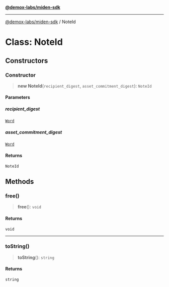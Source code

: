 [**@demox-labs/miden-sdk**](../README.md)

***

[@demox-labs/miden-sdk](../README.md) / NoteId

# Class: NoteId

## Constructors

### Constructor

> **new NoteId**(`recipient_digest`, `asset_commitment_digest`): `NoteId`

#### Parameters

##### recipient\_digest

[`Word`](Word.md)

##### asset\_commitment\_digest

[`Word`](Word.md)

#### Returns

`NoteId`

## Methods

### free()

> **free**(): `void`

#### Returns

`void`

***

### toString()

> **toString**(): `string`

#### Returns

`string`
